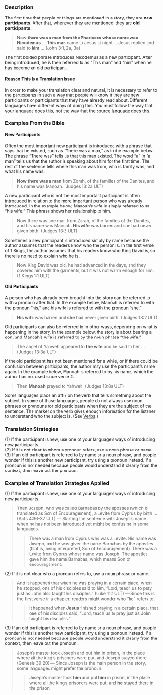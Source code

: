 ### Description

The first time that people or things are mentioned in a story, they are **new participants**. After that, whenever they are mentioned, they are **old participants**.

> Now **there was a man from the Pharisees whose name was Nicodemus** … **This man** came to Jesus at night … Jesus replied and said to **him** … (John 3:1, 2a, 3a)

The first bolded phrase introduces Nicodemus as a new participant. After being introduced, he is then referred to as “This man” and “him” when he has become an old participant.

#### Reason This Is a Translation Issue

In order to make your translation clear and natural, it is necessary to refer to the participants in such a way that people will know if they are new participants or participants that they have already read about. Different languages have different ways of doing this. You must follow the way that your language does this, not the way that the source language does this.

### Examples From the Bible

#### New Participants

Often the most important new participant is introduced with a phrase that says that he existed, such as “There was a man,” as in the example below. The phrase “There was” tells us that this man existed. The word “a” in “a man” tells us that the author is speaking about him for the first time. The rest of the sentence tells where this man was from, who is family was, and what his name was.

> **Now there was a man** from Zorah, of the families of the Danites, and his name was Manoah. (Judges 13:2a ULT)

A new participant who is not the most important participant is often introduced in relation to the more important person who was already introduced. In the example below, Manoah’s wife is simply referred to as “his wife.” This phrase shows her relationship to him.

> Now there was one man from Zorah, of the families of the Danites, and his name was Manoah. **His wife** was barren and she had never given birth. (Judges 13:2 ULT)

Sometimes a new participant is introduced simply by name because the author assumes that the readers know who the person is. In the first verse of 1 Kings, the author assumes that his readers know who King David is, so there is no need to explain who he is.

> Now King David was old, he had advanced in the days, and they covered him with the garments, but it was not warm enough for him. (1 Kings 1:1 ULT)

#### Old Participants

A person who has already been brought into the story can be referred to with a pronoun after that. In the example below, Manoah is referred to with the pronoun “his,” and his wife is referred to with the pronoun “she.”

> **His wife** was barren and **she** had never given birth. (Judges 13:2 ULT)

Old participants can also be referred to in other ways, depending on what is happening in the story. In the example below, the story is about bearing a son, and Manoah’s wife is referred to by the noun phrase “the wife.”

> The angel of Yahweh appeared to **the wife** and he said to her … (Judges 13:3a ULT)

If the old participant has not been mentioned for a while, or if there could be confusion between participants, the author may use the participant’s name again. In the example below, Manoah is referred to by his name, which the author has not used since verse 2.

> Then **Manoah** prayed to Yahweh. (Judges 13:8a ULT)

Some languages place an affix on the verb that tells something about the subject. In some of those languages, people do not always use noun phrases or pronouns for old participants when they are the subject of the sentence. The marker on the verb gives enough information for the listener to understand who the subject is. (See [Verbs](../figs-verbs/01.md).)

### Translation Strategies

(1) If the participant is new, use one of your language’s ways of introducing new participants.<br>
(2) If it is not clear to whom a pronoun refers, use a noun phrase or name.<br>
(3) If an old participant is referred to by name or a noun phrase, and people wonder if this is another new participant, try using a pronoun instead. If a pronoun is not needed because people would understand it clearly from the context, then leave out the pronoun.

### Examples of Translation Strategies Applied

(1) If the participant is new, use one of your language’s ways of introducing new participants.

> Then Joseph, who was called Barnabas by the apostles (which is translated as Son of Encouragement), a Levite from Cyprus by birth … (Acts 4:36-37 ULT) — Starting the sentence with Joseph’s name when he has not been introduced yet might be confusing in some languages.
>
> > There was a man from Cyprus who was a Levite. His name was Joseph, and he was given the name Barnabas by the apostles (that is, being interpreted, Son of Encouragement). There was a Levite from Cyprus whose name was Joseph. The apostles gave him the name Barnabas, which means Son of encouragement.

(2) If it is not clear who a pronoun refers to, use a noun phrase or name.

> And it happened that when he was praying in a certain place, when he stopped, one of his disciples said to him, “Lord, teach us to pray just as John also taught his disciples.” (Luke 11:1 ULT) — Since this is the first verse in a chapter, readers might wonder who “he” refers to.
>
> > It happened when **Jesus** finished praying in a certain place, that one of his disciples said, “Lord, teach us to pray just as John taught his disciples.”

(3) If an old participant is referred to by name or a noun phrase, and people wonder if this is another new participant, try using a pronoun instead. If a pronoun is not needed because people would understand it clearly from the context, then leave out the pronoun.

> Joseph’s master took Joseph and put him in prison, in the place where all the king’s prisoners were put, and Joseph stayed there. (Genesis 39:20) — Since Joseph is the main person in the story, some languages might prefer the pronoun.
>
> > Joseph’s master took **him** and put **him** in prison, in the place where all the king’s prisoners were put, and **he** stayed there in the prison.
